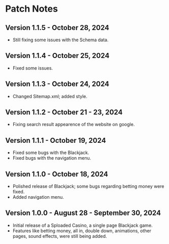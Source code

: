 # Patch Notes

## Version 1.1.5 - October 28, 2024
- Still fixing some issues with the Schema data.

## Version 1.1.4 - October 25, 2024
- Fixed some issues.

## Version 1.1.3 - October 24, 2024
- Changed Sitemap.xml; added style.

## Version 1.1.2 - October 21 - 23, 2024
- Fixing search result appearence of the website on google.

## Version 1.1.1 - October 19, 2024
- Fixed some bugs with the Blackjack.
- Fixed bugs with the navigation menu.

## Version 1.1.0 - October 18, 2024
- Polished release of Blackjack; some bugs regarding betting money were fixed.
- Added navigation menu.

## Version 1.0.0 - August 28 - September 30, 2024
- Initial release of a Sploaded Casino, a single page Blackjack game.
- Features like betting money, all in, double down, animations, other pages, sound effects, were still being added.
